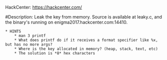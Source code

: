 HackCenter: https://hackcenter.com/

#Description:
	Leak the key from memory. Source is available at leaky.c, and the binary's running on enigma2017.hackcenter.com:14410.
	
	* HINTS
		* man 3 printf
		* What does printf do if it receives a format specifier like %x, but has no more args?
		* Where is the key allocated in memory? (heap, stack, text, etc)
		* The solution is *8* hex characters	
